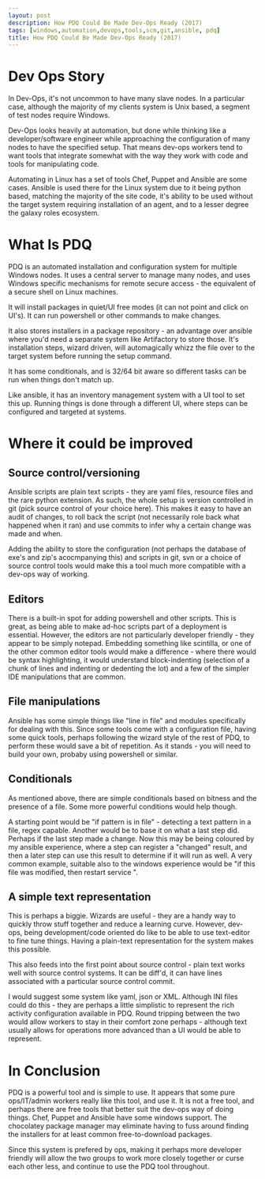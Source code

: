 ```yaml
---
layout: post
description: How PDQ Could Be Made Dev-Ops Ready (2017)
tags: [windows,automation,devops,tools,scm,git,ansible, pdq]
title: How PDQ Could Be Made Dev-Ops Ready (2017)
---
```


# Dev Ops Story

In Dev-Ops, it's not uncommon to have many slave nodes. In a particular case, 
although the majority of my clients system is Unix based, a segment of test nodes require Windows.

Dev-Ops looks heavily at automation, but done while thinking like a developer/software engineer while approaching the configuration of many nodes to have the specified setup.
That means dev-ops workers tend to want tools that integrate somewhat with the way they work with code and tools for manipulating code.

Automating in Linux has a set of tools Chef, Puppet and Ansible are some cases. Ansible is used there for
 the Linux system due to it being python based, matching the majority of the site code, it's ability to be used
 without the target system requiring installation of an agent, and to a lesser degree the galaxy roles ecosystem.

# What Is PDQ

PDQ is an automated installation and configuration system for multiple Windows nodes. It uses a central server 
to manage many nodes, and uses Windows specific mechanisms for remote secure access - the equivalent of a 
secure shell on Linux machines. 

It will install packages in quiet/UI free modes (it can not point and click on UI's). It can run powershell or 
other commands to make changes. 

It also stores installers in a package repository - an advantage over ansible where 
you'd need a separate system like Artifactory to store those. It's installation steps, wizard driven, will 
automagically whizz the file over to the target system before running the setup command. 

It has some conditionals, and is 32/64 bit aware so different tasks can be run when things don't match up.

Like ansible, it has an inventory management system with a UI tool to set this up. Running things is done 
through a different UI, where steps can be configured and targeted at systems.

# Where it could be improved

## Source control/versioning

Ansible scripts are plain text scripts - they are yaml files, resource files and the rare python extension. 
As such, the whole setup is version controlled in git (pick source control of your choice here). This makes it
easy to have an audit of changes, to roll back the script (not necessarily role back what happened when it ran) and
use commits to infer why a certain change was made and when.

Adding the ability to store the configuration (not perhaps the database of exe's and zip's acocmpanying this) and scripts in git, svn or a choice 
of source control tools would make this a tool much more compatible with a dev-ops way of working.

## Editors

There is a built-in spot for adding powershell and other scripts. This is great, as being able to make ad-hoc scripts part of a deployment is essential.
However, the editors are not particularly developer friendly - they appear to be simply notepad.
Embedding something like scintilla, or one of the other common editor tools would make a difference - where there would be syntax highlighting,
it would understand block-indenting (selection of a chunk of lines and indenting or dedenting the lot)  and a few of the simpler IDE manipulations that are common.

## File manipulations

Ansible has some simple things like "line in file" and modules specifically for dealing with this. Since some tools come with a configuration file, 
having some quick tools, perhaps following the wizard style of the rest of PDQ, to perform these would save a bit of repetition. As it stands - you will 
need to build your own, probaby using powershell or similar.

## Conditionals

As mentioned above, there are simple conditionals based on bitness and the presence of a file.
Some more powerful conditions would help though.

A starting point would be "if pattern is in file" - detecting a text pattern in a file, regex capable.
Another would be to base it on what a last step did. Perhaps if the last step made a change. Now this may be being coloured by my ansible experience,
where a step can register a "changed" result, and then a later step can use this result to determine if it will run as well. A very common example, suitable also to the 
windows experience would be "if this file was modified, then restart service <n>".

## A simple text representation

This is perhaps a biggie. Wizards are useful - they are a handy way to quickly throw stuff together and reduce a learning curve. However, dev-ops, being 
development/code oriented do like to be able to use text-editor to fine tune things. Having a plain-text representation for the system makes this possible.

This also feeds into the first point about source control - plain text works well with source control systems. It can be diff'd, it can have lines associated with a
particular source control commit.

I would suggest some system like yaml, json or XML. Although INI files could do this - they are perhaps a little simplistic to represent the rich activity configuration available in PDQ.
Round tripping between the two would allow workers to stay in their comfort zone perhaps - although text usually allows for operations more advanced than a UI would be able to represent.

# In Conclusion

PDQ is a powerful tool and is simple to use. It appears that some pure ops/IT/admin workers really like this tool, and use it.
It is not a free tool, and perhaps there are free tools that better suit the dev-ops way of doing things. Chef, Puppet and Ansible have some windows support.
The chocolatey package manager may eliminate having to fuss around finding the installers for at least common free-to-download packages. 

Since this system is prefered by ops, making it perhaps more developer friendly will allow the two groups to work more closely together or curse each other less, and continue to 
use the PDQ tool throughout.
